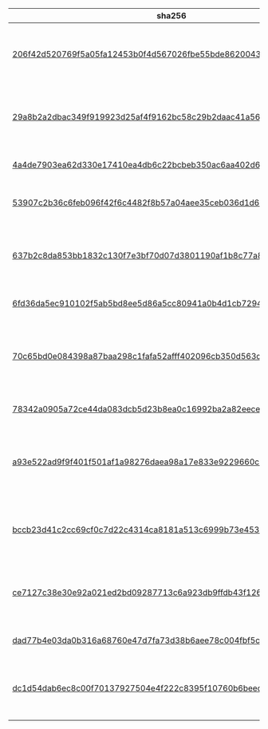 sha256 | sha1 | md5 | file type
------ | ---- | --- | ---------
[206f42d520769f5a05fa12453b0f4d567026fbe55bde8620043bef201b7f9540](sha256/206f42d520769f5a05fa12453b0f4d567026fbe55bde8620043bef201b7f9540) | [ba4463511e210d31c0f65e6aae75ba2209b17f8b](sha256/206f42d520769f5a05fa12453b0f4d567026fbe55bde8620043bef201b7f9540) | [46f537b8724d88ea1dd1fc049391cadf](sha256/206f42d520769f5a05fa12453b0f4d567026fbe55bde8620043bef201b7f9540) | HTML document text, ASCII text, with CRLF line terminators
[29a8b2a2dbac349f919923d25af4f9162bc58c29b2daac41a56f5b25ba24276d](sha256/29a8b2a2dbac349f919923d25af4f9162bc58c29b2daac41a56f5b25ba24276d) | [e9b41aab593c609b15ed2f18168f10f727d20420](sha256/29a8b2a2dbac349f919923d25af4f9162bc58c29b2daac41a56f5b25ba24276d) | [13819e24749b91c35f3fcfe1c924253a](sha256/29a8b2a2dbac349f919923d25af4f9162bc58c29b2daac41a56f5b25ba24276d) | HTML document text, ASCII text, with very long lines
[4a4de7903ea62d330e17410ea4db6c22bcbeb350ac6aa402d6b54b4c0cbed327](sha256/4a4de7903ea62d330e17410ea4db6c22bcbeb350ac6aa402d6b54b4c0cbed327) | [6c264e0e0026ab5ece49350c6a8812398e696cbb](sha256/4a4de7903ea62d330e17410ea4db6c22bcbeb350ac6aa402d6b54b4c0cbed327) | [4becdc9104623e891fbb9d38bba01be4](sha256/4a4de7903ea62d330e17410ea4db6c22bcbeb350ac6aa402d6b54b4c0cbed327) | ASCII text, with very long lines
[53907c2b36c6feb096f42f6c4482f8b57a04aee35ceb036d1d688e9139d125f1](sha256/53907c2b36c6feb096f42f6c4482f8b57a04aee35ceb036d1d688e9139d125f1) | [cb2978c12e0f5493aefa3b8d2a8ab7d2a96bfafe](sha256/53907c2b36c6feb096f42f6c4482f8b57a04aee35ceb036d1d688e9139d125f1) | [a59a696caee588826a365d80e9a57e16](sha256/53907c2b36c6feb096f42f6c4482f8b57a04aee35ceb036d1d688e9139d125f1) | HTML document text, ASCII text
[637b2c8da853bb1832c130f7e3bf70d07d3801190af1b8c77a8346faee3bfbb9](sha256/637b2c8da853bb1832c130f7e3bf70d07d3801190af1b8c77a8346faee3bfbb9) | [dbbc083c5b6ccc9adf316af366b9ab8b8fa73b3f](sha256/637b2c8da853bb1832c130f7e3bf70d07d3801190af1b8c77a8346faee3bfbb9) | [ff83448521724f553aa887e20d8ea99d](sha256/637b2c8da853bb1832c130f7e3bf70d07d3801190af1b8c77a8346faee3bfbb9) | UTF-8 Unicode (with BOM) text, with no line terminators
[6fd36da5ec910102f5ab5bd8ee5d86a5cc80941a0b4d1cb729494fa95bfa2f17](sha256/6fd36da5ec910102f5ab5bd8ee5d86a5cc80941a0b4d1cb729494fa95bfa2f17) | [55691e9c466655649b6e8d8b2ecc43e144185f12](sha256/6fd36da5ec910102f5ab5bd8ee5d86a5cc80941a0b4d1cb729494fa95bfa2f17) | [d3b35fa888ed3bd1e5783c1af652bb66](sha256/6fd36da5ec910102f5ab5bd8ee5d86a5cc80941a0b4d1cb729494fa95bfa2f17) | ASCII text, with no line terminators
[70c65bd0e084398a87baa298c1fafa52afff402096cb350d563d309565c07e83](sha256/70c65bd0e084398a87baa298c1fafa52afff402096cb350d563d309565c07e83) | [3a92d2a4e959dfdffb53d106689682efcf23178b](sha256/70c65bd0e084398a87baa298c1fafa52afff402096cb350d563d309565c07e83) | [60ac8e889a1c2af330432bf793164a14](sha256/70c65bd0e084398a87baa298c1fafa52afff402096cb350d563d309565c07e83) | HTML document text, ASCII text, with CRLF, LF line terminators
[78342a0905a72ce44da083dcb5d23b8ea0c16992ba2a82eece97e033d76ba3d3](sha256/78342a0905a72ce44da083dcb5d23b8ea0c16992ba2a82eece97e033d76ba3d3) | [3dab5f6012e3e149b5a939b9cebba4a0b84dc8f5](sha256/78342a0905a72ce44da083dcb5d23b8ea0c16992ba2a82eece97e033d76ba3d3) | [722969577a96ca3953e84e3d949dee81](sha256/78342a0905a72ce44da083dcb5d23b8ea0c16992ba2a82eece97e033d76ba3d3) | ASCII text, with no line terminators
[a93e522ad9f9f401f501af1a98276daea98a17e833e9229660cd5cbb46a40699](sha256/a93e522ad9f9f401f501af1a98276daea98a17e833e9229660cd5cbb46a40699) | [cb044c715038ac1659cfa878c6c2cfa1da3dcd48](sha256/a93e522ad9f9f401f501af1a98276daea98a17e833e9229660cd5cbb46a40699) | [6a13e89c32476fd503f3d5d74e0d4a3b](sha256/a93e522ad9f9f401f501af1a98276daea98a17e833e9229660cd5cbb46a40699) | PE32+ executable (DLL) (console) x86-64, for MS Windows
[bccb23d41c2cc69cf0c7d22c4314ca8181a513c6999b73e45307792830f4e482](sha256/bccb23d41c2cc69cf0c7d22c4314ca8181a513c6999b73e45307792830f4e482) | [e32cf4b407db3d3773ded13ff64b70fdbad7735f](sha256/bccb23d41c2cc69cf0c7d22c4314ca8181a513c6999b73e45307792830f4e482) | [a8063bd37d3c8fb3176a6bf140558a4d](sha256/bccb23d41c2cc69cf0c7d22c4314ca8181a513c6999b73e45307792830f4e482) | HTML document text, ASCII text, with very long lines
[ce7127c38e30e92a021ed2bd09287713c6a923db9ffdb43f126e8965d777fbf0](sha256/ce7127c38e30e92a021ed2bd09287713c6a923db9ffdb43f126e8965d777fbf0) | [a66898b36c94c53766e66c1a7aaeb149447ec083](sha256/ce7127c38e30e92a021ed2bd09287713c6a923db9ffdb43f126e8965d777fbf0) | [67932d4b695e1d6b19dfc2e3610761ff](sha256/ce7127c38e30e92a021ed2bd09287713c6a923db9ffdb43f126e8965d777fbf0) | HTML document text, ASCII text, with CRLF line terminators
[dad77b4e03da0b316a68760e47d7fa73d38b6aee78c004fbf5cb41b5a5d83ebf](sha256/dad77b4e03da0b316a68760e47d7fa73d38b6aee78c004fbf5cb41b5a5d83ebf) | [2dc95da5aa907f60db81fbece1fe8604353181e4](sha256/dad77b4e03da0b316a68760e47d7fa73d38b6aee78c004fbf5cb41b5a5d83ebf) | [1facd8e5c81443be463c7863dbef7cca](sha256/dad77b4e03da0b316a68760e47d7fa73d38b6aee78c004fbf5cb41b5a5d83ebf) | ASCII text, with no line terminators
[dc1d54dab6ec8c00f70137927504e4f222c8395f10760b6beecfcfa94e08249f](sha256/dc1d54dab6ec8c00f70137927504e4f222c8395f10760b6beecfcfa94e08249f) | [04b5b886c20d88b57eea6d8ff882624a4ac1e51d](sha256/dc1d54dab6ec8c00f70137927504e4f222c8395f10760b6beecfcfa94e08249f) | [5343c1a8b203c162a3bf3870d9f50fd4](sha256/dc1d54dab6ec8c00f70137927504e4f222c8395f10760b6beecfcfa94e08249f) | HTML document text, ASCII text, with CRLF line terminators
